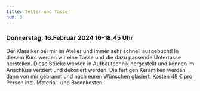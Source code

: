 ```yaml
---
title: Teller und Tasse!
num: 3
---
```


### Donnerstag, 16.Februar 2024   16-18.45 Uhr

Der Klassiker bei mir im Atelier und immer sehr schnell ausgebucht!
In diesem Kurs werden wir eine Tasse und die dazu passende Untertasse herstellen. Diese Stücke werden in Aufbautechnik hergestellt und können im Anschluss verziert und dekoriert werden. Die fertigen Keramiken werden dann von mir gebrannt und nach euren Wünschen glasiert.
Kosten 48 € pro Person incl. Material -und Brennkosten.
